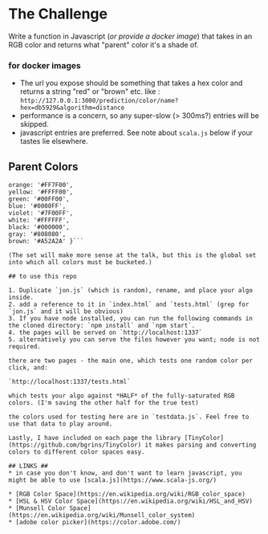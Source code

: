 # The Challenge

Write a function in Javascript (*or provide a docker image*) that takes in an RGB color and returns what "parent" color it's a shade of. 

### for docker images ###
- The url you expose should be something that takes a hex color and returns a string "red" or "brown" etc. like : 
```http://127.0.0.1:3000/prediction/color/name?hex=db5929&algorithm=distance```
- performance is a concern, so any super-slow (> 300ms?) entries will be skipped. 
- javascript entries are preferred.  See note about `scala.js` below if your tastes lie elsewhere.

## Parent Colors ##
```var parents = { red: '#FF0000',
orange: '#FF7F00',
yellow: '#FFFF00',
green: '#00FF00',
blue: '#0000FF',
violet: '#7F00FF',
white: '#FFFFFF',
black: '#000000',
gray: '#808080',
brown: '#A52A2A' }```

(The set will make more sense at the talk, but this is the global set into which all colors must be bucketed.)

## to use this repo

1. Duplicate `jon.js` (which is random), rename, and place your algo inside.
2. add a reference to it in `index.html` and `tests.html` (grep for `jon.js` and it will be obvious)
3. If you have node installed, you can run the following commands in the cloned directory: `npm install` and `npm start`.
4. the pages will be served on `http://localhost:1337`
5. alternatively you can serve the files however you want; node is not required.

there are two pages - the main one, which tests one random color per click, and:

`http://localhost:1337/tests.html`

which tests your algo against *HALF* of the fully-saturated RGB colors. (I'm saving the other half for the true test)

the colors used for testing here are in `testdata.js`. Feel free to use that data to play around.

Lastly, I have included on each page the library [TinyColor](https://github.com/bgrins/TinyColor) it makes parsing and converting colors to different color spaces easy.

## LINKS ##
* in case you don't know, and don't want to learn javascript, you might be able to use [scala.js](https://www.scala-js.org/)

* [RGB Color Space](https://en.wikipedia.org/wiki/RGB_color_space)
* [HSL & HSV Color Space](https://en.wikipedia.org/wiki/HSL_and_HSV)
* [Munsell Color Space](https://en.wikipedia.org/wiki/Munsell_color_system)
* [adobe color picker](https://color.adobe.com/)
